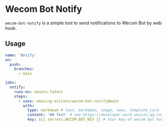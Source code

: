 # Wecom Bot Notify

`wecom-bot-notify` is a simple tool to send notifications to Wecom Bot by web hook.

## Usage

```yaml
name: 'Notify'
on:
  push:
    branches:
      - main

jobs:
  notify:
    runs-on: ubuntu-latest
    steps:
      - uses: amazing-actions/wecom-bot-notify@main
        with:
          type: markdown # text, markdown, image, news, template_card
          content: '## Test' # see https://developer.work.weixin.qq.com/document/path/91770
          key: ${{ secrets.WECOM_BOT_KEY }} # Your key of wecom bot hook
```
